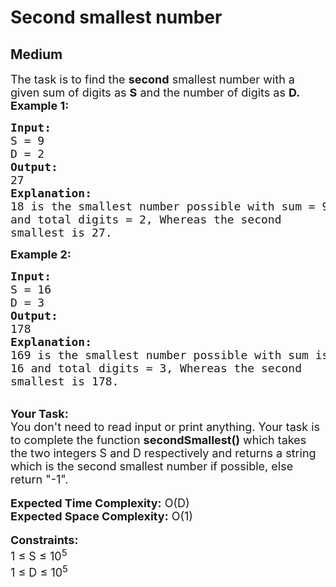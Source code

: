 # Second smallest number
## Medium
<div class="problems_problem_content__Xm_eO"><p><span style="font-size:18px">The task is to find the <strong>second</strong> smallest number with a given&nbsp;sum of digits as&nbsp;<strong>S</strong>&nbsp;and the number of digits as&nbsp;<strong>D.</strong></span><br>
<span style="font-size:18px"><strong>Example 1:</strong></span></p>

<pre><span style="font-size:18px"><strong>Input:</strong>
S = 9 
D = 2
<strong>Output:</strong>
27
<strong>Explanation:</strong>
18 is the smallest number possible with sum = 9
and total digits = 2, Whereas the second
smallest is 27.</span>
</pre>

<p><span style="font-size:18px"><strong>Example 2:</strong></span></p>

<pre><span style="font-size:18px"><strong>Input:</strong>
S = 16
D = 3
<strong>Output:</strong>
178
<strong>Explanation:</strong>
169 is the smallest number possible with sum is
16 and total digits = 3, Whereas the second
smallest is 178.</span>
</pre>

<p><br>
<span style="font-size:18px"><strong>Your Task:</strong><br>
You don't need to read input or print anything. Your task is to complete the function <strong>secondSmallest()</strong> which takes the two integers S and D respectively and returns a string which is the second smallest number if possible, else return "-1".</span><br>
<br>
<span style="font-size:18px"><strong>Expected Time Complexity:</strong>&nbsp;O(D)<br>
<strong>Expected Space Complexity:</strong>&nbsp;O(1)</span><br>
<br>
<span style="font-size:18px"><strong>Constraints:</strong><br>
1 ≤ S&nbsp;≤ 10<sup>5</sup><br>
1 ≤ D&nbsp;≤ 10<sup>5</sup></span></p>
</div>